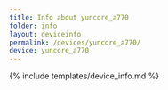 ```yaml
---
title: Info about yuncore_a770
folder: info
layout: deviceinfo
permalink: /devices/yuncore_a770/
device: yuncore_a770
---
```

{% include templates/device_info.md %}

